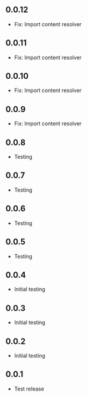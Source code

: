 ## 0.0.12

* Fix: Import content resolver

## 0.0.11

* Fix: Import content resolver

## 0.0.10

* Fix: Import content resolver

## 0.0.9

* Fix: Import content resolver

## 0.0.8

* Testing

## 0.0.7

* Testing

## 0.0.6

* Testing

## 0.0.5

* Testing

## 0.0.4

* Initial testing

## 0.0.3

* Initial testing

## 0.0.2

* Initial testing

## 0.0.1

* Test release
